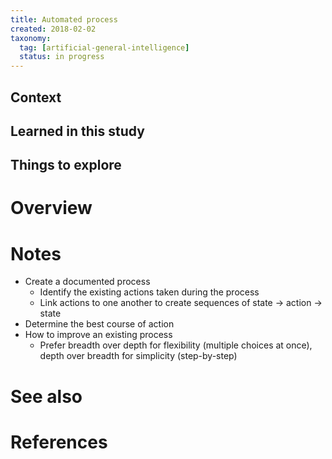 ```yaml
---
title: Automated process
created: 2018-02-02
taxonomy:
  tag: [artificial-general-intelligence]
  status: in progress
---
```


## Context

## Learned in this study

## Things to explore

# Overview

# Notes
* Create a documented process
	* Identify the existing actions taken during the process
	* Link actions to one another to create sequences of state -> action -> state
* Determine the best course of action
* How to improve an existing process
	* Prefer breadth over depth for flexibility (multiple choices at once), depth over breadth for simplicity (step-by-step)

# See also

# References
